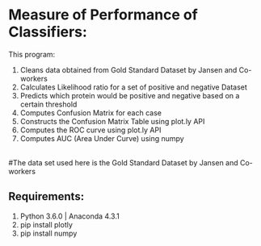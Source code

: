# Measure of Performance of Classifiers:
This program:
1. Cleans data obtained from Gold Standard Dataset by Jansen and Co-workers
2. Calculates Likelihood ratio for a set of positive and negative Dataset
3. Predicts which protein would be positive and negative based on a certain threshold
4. Computes Confusion Matrix for each case
5. Constructs the Confusion Matrix Table using plot.ly API
6. Computes the ROC curve using plot.ly API
7. Computes AUC (Area Under Curve) using numpy
<br />
#The data set used here is the Gold Standard Dataset by Jansen and Co-workers  
<br />

## Requirements:
1. Python 3.6.0 | Anaconda 4.3.1
2. pip install plotly
3. pip install numpy

